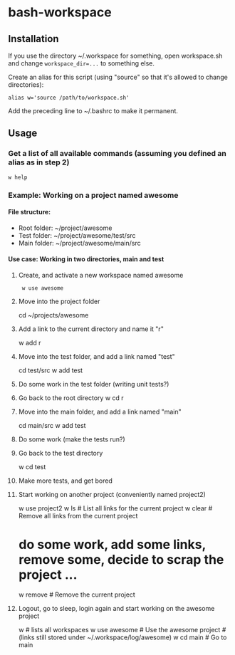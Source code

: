 
bash-workspace
==============

Installation
------------

If you use the directory ~/.workspace for something, open workspace.sh and 
change `workspace_dir=...` to something else.

Create an alias for this script (using "source" so that it's allowed to change directories):

    alias w='source /path/to/workspace.sh'

Add the preceding line to ~/.bashrc to make it permanent.

Usage
-----

### Get a list of all available commands (assuming you defined an alias as in step 2)
    w help

### Example: Working on a project named awesome

#### File structure:

- Root folder: ~/project/awesome
- Test folder: ~/project/awesome/test/src
- Main folder: ~/project/awesome/main/src

#### Use case: Working in two directories, main and test

1. Create, and activate a new workspace named awesome

        w use awesome

2. Move into the project folder

    cd ~/projects/awesome

3. Add a link to the current directory and name it "r"

    w add r 

4. Move into the test folder, and add a link named "test"

    cd test/src
    w add test

5. Do some work in the test folder (writing unit tests?)

6. Go back to the root directory
    w cd r        

7. Move into the main folder, and add a link named "main"

    cd main/src
    w add test

9. Do some work (make the tests run?)

10. Go back to the test directory

    w cd test

11. Make more tests, and get bored

12. Start working on another project (conveniently named project2)

    w use project2
    w ls      # List all links for the current project
    w clear   # Remove all links from the current project
    # do some work, add some links, remove some, decide to scrap the project ...
    w remove  # Remove the current project

10. Logout, go to sleep, login again and start working on the awesome project

    w                 # lists all workspaces
    w use awesome     # Use the awesome project 
                      # (links still stored under ~/.workspace/log/awesome)
    w cd main         # Go to main
